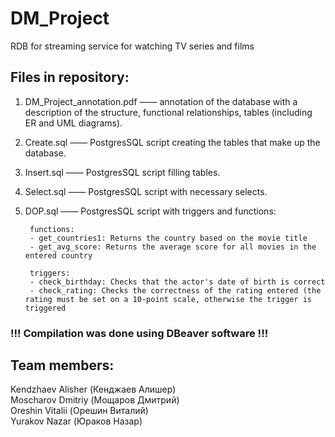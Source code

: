 # DM_Project

RDB for streaming service for watching TV series and films

## Files in repository:

1) DM_Project_annotation.pdf —— annotation of the database with a description of the structure, functional relationships, tables (including ER and UML diagrams).
2) Create.sql —— PostgresSQL script creating the tables that make up the database.
3) Insert.sql —— PostgresSQL script filling tables.
4) Select.sql —— PostgresSQL script with necessary selects.
5) DOP.sql —— PostgresSQL script with triggers and functions:

		functions:
		- get_countries1: Returns the country based on the movie title
		- get_avg_score: Returns the average score for all movies in the entered country
		
		triggers:
		- check_birthday: Checks that the actor's date of birth is correct
		- check_rating: Checks the correctness of the rating entered (the rating must be set on a 10-point scale, otherwise the trigger is triggered

### **!!!  Compilation was done using DBeaver software !!!**

## Team members:

Kendzhaev Alisher (Кенджаев Алишер)  
Moscharov Dmitriy (Мощаров Дмитрий)  
Oreshin Vitalii (Орешин Виталий)  
Yurakov Nazar (Юраков Назар)
